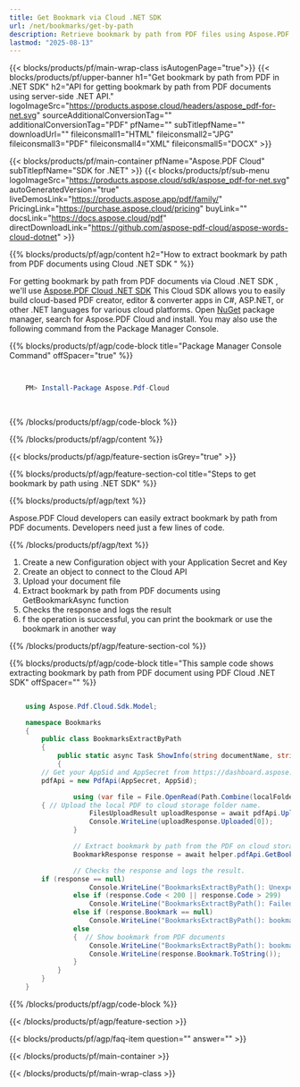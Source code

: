 ```yaml
---
title: Get Bookmark via Cloud .NET SDK 
url: /net/bookmarks/get-by-path
description: Retrieve bookmark by path from PDF files using Aspose.PDF Cloud SDK for .NET.
lastmod: "2025-08-13"
---
```


{{< blocks/products/pf/main-wrap-class isAutogenPage="true">}}
{{< blocks/products/pf/upper-banner h1="Get bookmark by path from PDF in .NET SDK" h2="API for getting bookmark by path from PDF documents using server-side .NET API." logoImageSrc="https://products.aspose.cloud/headers/aspose_pdf-for-net.svg" sourceAdditionalConversionTag="" additionalConversionTag="PDF" pfName="" subTitlepfName="" downloadUrl="" fileiconsmall1="HTML" fileiconsmall2="JPG" fileiconsmall3="PDF" fileiconsmall4="XML" fileiconsmall5="DOCX" >}}

{{< blocks/products/pf/main-container pfName="Aspose.PDF Cloud" subTitlepfName="SDK for .NET" >}}
{{< blocks/products/pf/sub-menu logoImageSrc="https://products.aspose.cloud/sdk/aspose_pdf-for-net.svg"
autoGeneratedVersion="true"
liveDemosLink="https://products.aspose.app/pdf/family/" PricingLink="https://purchase.aspose.cloud/pricing" buyLink="" docsLink="https://docs.aspose.cloud/pdf"  directDownloadLink="https://github.com/aspose-pdf-cloud/aspose-words-cloud-dotnet" >}}

{{% blocks/products/pf/agp/content h2="How to extract bookmark by path from PDF documents using Cloud .NET SDK " %}}

 For getting bookmark by path from PDF documents via Cloud .NET SDK , we'll use
 [Aspose.PDF Cloud .NET SDK](https://products.aspose.cloud/pdf/net/)
 This Cloud SDK allows you to easily build cloud-based PDF creator, editor & converter apps in C#, ASP.NET, or other .NET languages for various cloud platforms. Open
 [NuGet](https://www.nuget.org/packages/Aspose.Pdf-Cloud)
 package manager, search for
 Aspose.PDF Cloud
 and install. You may also use the following command from the Package Manager Console.

{{% blocks/products/pf/agp/code-block title="Package Manager Console Command" offSpacer="true" %}}

```powershell

     
    PM> Install-Package Aspose.Pdf-Cloud
     
     

```

{{% /blocks/products/pf/agp/code-block %}}

{{% /blocks/products/pf/agp/content %}}

{{< blocks/products/pf/agp/feature-section isGrey="true" >}}

{{% blocks/products/pf/agp/feature-section-col title="Steps to get bookmark by path using .NET SDK" %}}

{{% blocks/products/pf/agp/text %}}

 Aspose.PDF Cloud developers can easily extract bookmark by path from PDF documents. Developers need just a few lines of code.

{{% /blocks/products/pf/agp/text %}}

1. Create a new Configuration object with your Application Secret and Key
1. Create an object to connect to the Cloud API
1. Upload your document file
1. Extract bookmark by path from PDF documents using GetBookmarkAsync function
1. Checks the response and logs the result
1. f the operation is successful, you can print the bookmark or use the bookmark in another way

{{% /blocks/products/pf/agp/feature-section-col %}}

{{% blocks/products/pf/agp/code-block title="This sample code shows extracting bookmark by path from PDF document using PDF Cloud .NET SDK" offSpacer="" %}}

```cs

    using Aspose.Pdf.Cloud.Sdk.Model;

    namespace Bookmarks
    {
        public class BookmarksExtractByPath
        {
            public static async Task ShowInfo(string documentName, string bookmarkPath, string localFolder, string remoteFolder)
            {
		// Get your AppSid and AppSecret from https://dashboard.aspose.cloud (free registration required). 
		pdfApi = new PdfApi(AppSecret, AppSid);

                using (var file = File.OpenRead(Path.Combine(localFolder, documentName)))
		{ // Upload the local PDF to cloud storage folder name.
                    FilesUploadResult uploadResponse = await pdfApi.UploadFileAsync(Path.Combine(remoteFolder, documentName), documentName);
                    Console.WriteLine(uploadResponse.Uploaded[0]);
                }

                // Extract bookmark by path from the PDF on cloud storage.
                BookmarkResponse response = await helper.pdfApi.GetBookmarkAsync(documentName, bookmarkPath, folder: remoteFolder);

                // Checks the response and logs the result.
		if (response == null)
                    Console.WriteLine("BookmarksExtractByPath(): Unexpected error!");
                else if (response.Code < 200 || response.Code > 299)
                    Console.WriteLine("BookmarksExtractByPath(): Failed to receive bookmark from the document.");
                else if (response.Bookmark == null)
                    Console.WriteLine("BookmarksExtractByPath(): bookmark '{0}' not found in the document '{1}'.", bookmarkPath, documentName);
                else
                {  // Show bookmark from PDF documents
                    Console.WriteLine("BookmarksExtractByPath(): bookmark '{0}' successfully received from the document '{1}.", bookmarkPath, documentName);
                    Console.WriteLine(response.Bookmark.ToString());
                }
            }
        }
    }

```

{{% /blocks/products/pf/agp/code-block %}}

{{< /blocks/products/pf/agp/feature-section >}}

{{< blocks/products/pf/agp/faq-item question="" answer="" >}}

{{< /blocks/products/pf/main-container >}}

{{< /blocks/products/pf/main-wrap-class >}}
